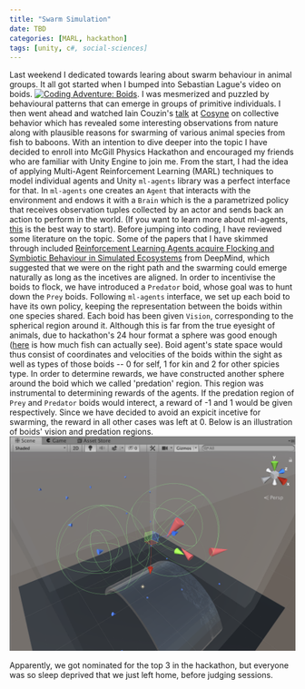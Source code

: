 ```yaml
---
title: "Swarm Simulation"
date: TBD
categories: [MARL, hackathon]
tags: [unity, c#, social-sciences]
---
```


Last weekend I dedicated towards learing about swarm behaviour in animal groups. It all got started when I bumped into Sebastian Lague's video on boids. [![Coding Adventure: Boids]({https://camo.githubusercontent.com/cb8a79994f04c8c2ca31da7f49a91837e4ab2324/68747470733a2f2f692e696d6775722e636f6d2f513145343838752e706e67})]({https://www.youtube.com/watch?v=bqtqltqcQhw} "Coding Adventure: Boids"). I was mesmerized and puzzled by behavioural patterns that can emerge in groups of primitive individuals. I then went ahead and watched Iain Couzin's [talk](https://www.youtube.com/watch?v=lWHYFoFRY34) at [Cosyne](http://www.cosyne.org) on collective behavior which has revealed some interesting observations from nature along with plausible reasons for swarming of various animal species from fish to baboons. With an intention to dive deeper into the topic I have decided to enroll into McGill Physics Hackathon and encouraged my friends who are familiar with Unity Engine to join me. From the start, I had the idea of applying Multi-Agent Reinforcement Learning (MARL) techniques to model individual agents and Unity `ml-agents` library was a perfect interface for that. In `ml-agents` one creates an ``Agent`` that interacts with the environment and endows it with a `Brain` which is the a parametrized policy that receives observation tuples collected by an actor and sends back an action to perform in the world. (If you want to learn more about ml-agents, [this](https://github.com/Unity-Technologies/ml-agents/blob/master/docs/Getting-Started-with-Balance-Ball.md) is the best way to start). Before jumping into coding, I have reviewed some literature on the topic. Some of the papers that I have skimmed through included [Reinforcement Learning Agents acquire Flocking and Symbiotic Behaviour in Simulated Ecosystems](https://www.mitpressjournals.org/doi/pdf/10.1162/isal_a_00148) from DeepMind, which suggested that we were on the right path and the swarming could emerge naturally as long as the incetives are aligned. In order to incentivise the boids to flock, we have introduced a `Predator` boid, whose goal was to hunt down the `Prey` boids. Following `ml-agents` interface, we set up each boid to have its own policy, keeping the representation between the boids within one species shared. Each boid has been given `Vision`, corresponding to the spherical region around it. Although this is far from the true eyesight of animals, due to hackathon's 24 hour format a sphere was good enough ([here](https://www.earthlife.net/fish/images/anatomy/s-vision.gif) is how much fish can actually see). Boid agent's state space would thus consist of coordinates and velocities of the boids within the sight as well as types of those boids -- 0 for self, 1 for kin and 2 for other spicies type. In order to determine rewards, we have constructed another sphere around the boid which we called 'predation' region. This region was instrumental to determining rewards of the agents. If the predation region of `Prey` and `Predator` boids would interect, a reward of -1 and 1 would be given respectively. Since we have decided to avoid an expicit incetive for swarming, the reward in all other cases was left at 0. Below is an illustration of boids' vision and predation regions. ![The Vision (outer sphere) and predation region (inner sphere) of both the smaller prey boid (blue) and a bigger predator boid (red)](../assets/boid_vision.png) 


Apparently, we got nominated for the top 3 in the hackathon, but everyone was so sleep deprived that we just left home, before judging sessions.


